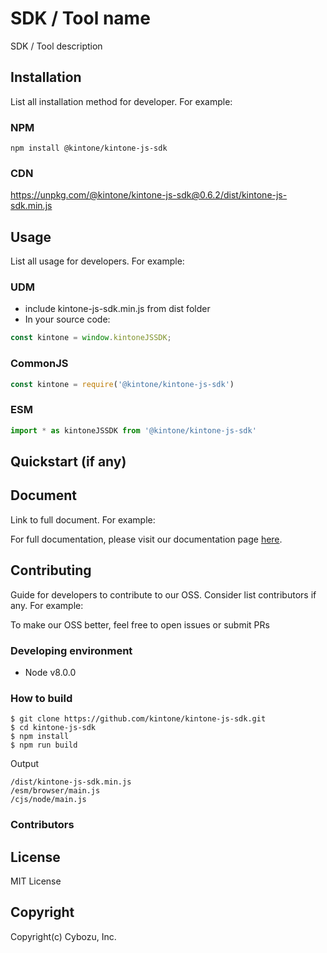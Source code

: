 # SDK / Tool name
SDK / Tool description
## Installation
List all installation method for developer. For example:

### NPM
``
npm install @kintone/kintone-js-sdk
``

### CDN
https://unpkg.com/@kintone/kintone-js-sdk@0.6.2/dist/kintone-js-sdk.min.js

## Usage
List all usage for developers. For example:

### UDM
- include kintone-js-sdk.min.js from dist folder
- In your source code:
```javascript
const kintone = window.kintoneJSSDK;
```

### CommonJS
```javascript
const kintone = require('@kintone/kintone-js-sdk')
```

### ESM
```javascript
import * as kintoneJSSDK from '@kintone/kintone-js-sdk'
```

## Quickstart (if any)

## Document
Link to full document. For example:

For full documentation, please visit our documentation page [here](https://kintone.github.io/kintone-js-sdk).

## Contributing

Guide for developers to contribute to our OSS. Consider list contributors if any. For example:

To make our OSS better, feel free to open issues or submit PRs

### Developing environment
- Node v8.0.0

### How to build
```
$ git clone https://github.com/kintone/kintone-js-sdk.git
$ cd kintone-js-sdk
$ npm install
$ npm run build
```

Output

```
/dist/kintone-js-sdk.min.js
/esm/browser/main.js
/cjs/node/main.js
```

### Contributors

## License

MIT License

## Copyright

Copyright(c) Cybozu, Inc.
